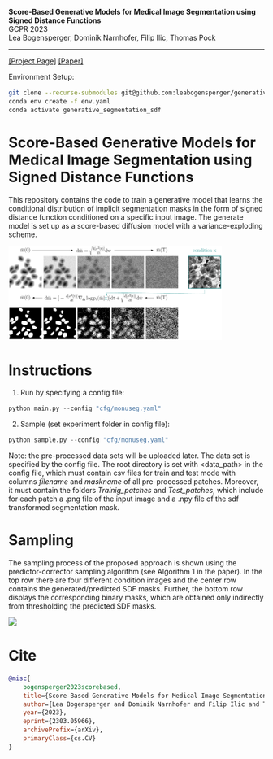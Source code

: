  
**Score-Based Generative Models for Medical Image Segmentation using Signed Distance Functions**<br>
GCPR 2023<br>
Lea Bogensperger, Dominik Narnhofer, Filip Ilic, Thomas Pock<br>

---

[[Project Page]](https://github.com/leabogensperger/generative-segmentation-sdf)
[[Paper]](https://arxiv.org/abs/2303.05966)


Environment Setup:
```bash
git clone --recurse-submodules git@github.com:leabogensperger/generative-segmentation-sdf.git
conda env create -f env.yaml
conda activate generative_segmentation_sdf
```

# Score-Based Generative Models for Medical Image Segmentation using Signed Distance Functions

This repository contains the code to train a generative model that learns the conditional distribution of implicit segmentation masks in the form of signed distance function conditioned on a specific input image. The generate model is set up as a score-based diffusion model with a variance-exploding scheme. 

<img src="assets/process_sde.png" alt="drawing" width="420"/>

# Instructions

1) Run by specifying a config file:
```python 
python main.py --config "cfg/monuseg.yaml"
```

2) Sample (set experiment folder in config file):
```python 
python sample.py --config "cfg/monuseg.yaml"
```

Note: the pre-processed data sets will be uploaded later. The data set is specified by the config file. The root directory is set with <data_path> in the config file, which must contain csv files for train and test mode with columns *filename* and *maskname* of all pre-processed patches. Moreover, it must contain the folders *Trainig_patches* and *Test_patches*, which include for each patch a .png file of the input image and a .npy file of the sdf transformed segmentation mask.

# Sampling

The sampling process of the proposed approach is shown using the predictor-corrector sampling algorithm (see Algorithm 1 in the paper). 
In the top row there are four different condition images and the center row contains the generated/predicted SDF masks. 
Further, the bottom row displays the corresponding binary masks, which are obtained only indirectly from thresholding the predicted SDF masks. 

<img src="assets/sampling_sdf.gif">

# Cite

```bibtex
@misc{
    bogensperger2023scorebased,
    title={Score-Based Generative Models for Medical Image Segmentation using Signed Distance Functions}, 
    author={Lea Bogensperger and Dominik Narnhofer and Filip Ilic and Thomas Pock},
    year={2023},
    eprint={2303.05966},
    archivePrefix={arXiv},
    primaryClass={cs.CV}
}
